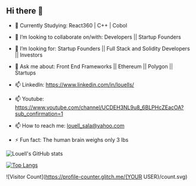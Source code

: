 ## Hi there 👋

- 🌱 Currently Studying: React360 | C++ | Cobol

- 👯 I’m looking to collaborate on/with: Developers || Startup Founders

- 🔮 I’m looking for: Startup Founders || Full Stack and Solidity Developers || Investors  

- 💬 Ask me about: Front End Frameworks || Ethereum || Polygon || Startups 

- 📫 LinkedIn: https://www.linkedin.com/in/louells/

- 📫 Youtube: https://www.youtube.com/channel/UCDEH3NL9u8_6BLPHcZEacOA?sub_confirmation=1
        
              
- 📫 How to reach me: louell_sala@yahoo.com

- ⚡ Fun fact: The human brain weighs only 3 lbs

![Louell's GitHub stats](https://github-readme-stats.vercel.app/api?username=Alchemist21&show_icons=true&theme=radical)


[![Top Langs](https://github-readme-stats.vercel.app/api/top-langs/?username=Alchemist21&layout=compact)](https://github.com/anuraghazra/github-readme-stats)

![Visitor Count](https://profile-counter.glitch.me/{YOUR USER}/count.svg)


<!--
**Alchemist21/Alchemist21** is a ✨ _special_ ✨ repository because its `README.md` (this file) appears on your GitHub profile.

Here are some ideas to get you started:

- 🔭 I’m currently working on ...
- 🌱 I’m currently learning ...
- 👯 I’m looking to collaborate on ...
- 🤔 I’m looking for help with ...
- 💬 Ask me about ...
- 📫 How to reach me: ...
- 😄 Pronouns: ...
- ⚡ Fun fact: ...
-->
